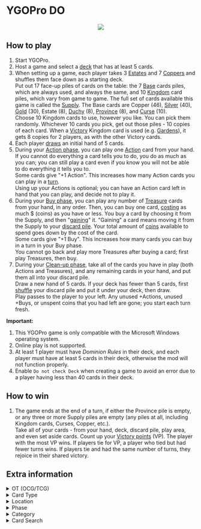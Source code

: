 # YGOPro DO

<p align="center">
	<img src="https://user-images.githubusercontent.com/18324297/87833012-8d00c700-c887-11ea-89e7-5d575adc2a2d.png">
</p>

## How to play
1. Start YGOPro.
2. Host a game and select a [deck](http://wiki.dominionstrategy.com/index.php/Deck) that has at least 5 cards.
3. When setting up a game, each player takes 3 [Estates](http://wiki.dominionstrategy.com/index.php/Estate) and 7 [Coppers](http://wiki.dominionstrategy.com/index.php/Copper) and shuffles them face down as a starting deck.<br>
Put out 17 face-up piles of cards on the table: the 7 [Base](http://wiki.dominionstrategy.com/index.php/Basic_cards) cards piles, which are always used, and always the same, and 10 [Kingdom](http://wiki.dominionstrategy.com/index.php/Kingdom) card piles, which vary from game to game. The full set of cards available this game is called the [Supply](http://wiki.dominionstrategy.com/index.php/Supply). The Base cards are Copper (46), [Silver](http://wiki.dominionstrategy.com/index.php/Silver) (40), [Gold](http://wiki.dominionstrategy.com/index.php/Gold) (30), Estate (8), [Duchy](http://wiki.dominionstrategy.com/index.php/Duchy) (8), [Province](http://wiki.dominionstrategy.com/index.php/Province) (8), and [Curse](http://wiki.dominionstrategy.com/index.php/Curse) (10).<br>
Choose 10 Kingdom cards to use, however you like. You can pick them randomly. Whichever 10 cards you pick, get out those piles - 10 copies of each card. When a [Victory](http://wiki.dominionstrategy.com/index.php/Victory_card) Kingdom card is used (e.g. [Gardens](http://wiki.dominionstrategy.com/index.php/Gardens)), it gets 8 copies for 2 players, as with the other Victory cards.
4. Each player [draws](http://wiki.dominionstrategy.com/index.php/Draw) an initial hand of 5 cards.
5. During your [Action phase](http://wiki.dominionstrategy.com/index.php/Gameplay#Action_phase), you can play one [Action](http://wiki.dominionstrategy.com/index.php/Action#Action_cards) card from your hand. If you cannot do everything a card tells you to do, you do as much as you can; you can still play a card even if you know you will not be able to do everything it tells you to.<br>
Some cards give "+1 Action". This increases how many Action cards you can play in a [turn](http://wiki.dominionstrategy.com/index.php/Turn).<br>
Using up your Actions is optional; you can have an Action card left in hand that you can play, and decide not to play it.
6. During your [Buy phase](http://wiki.dominionstrategy.com/index.php/Gameplay#Buy_phase), you can play any number of [Treasure](http://wiki.dominionstrategy.com/index.php/Treasure) cards from your hand, in any order. Then, you can buy one card, [costing](http://wiki.dominionstrategy.com/index.php/Cost) as much $ (coins) as you have or less. You buy a card by choosing it from the Supply, and then "[gaining](http://wiki.dominionstrategy.com/index.php/Gain)" it. "Gaining" a card means moving it from the Supply to your [discard pile](http://wiki.dominionstrategy.com/index.php/Discard). Your total amount of [coins](http://wiki.dominionstrategy.com/index.php/Coin) available to spend goes down by the cost of the card.<br>
Some cards give "+1 Buy". This increases how many cards you can buy in a turn in your Buy phase.<br>
You cannot go back and play more Treasures after buying a card; first play Treasures, then buy.
7. During your [Clean-up phase](http://wiki.dominionstrategy.com/index.php/Gameplay#Clean-up_phase), take all of the cards you have in play (both Actions and Treasures), and any remaining cards in your hand, and put them all into your discard pile.<br>
Draw a new hand of 5 cards. If your deck has fewer than 5 cards, first [shuffle](http://wiki.dominionstrategy.com/index.php/Shuffle) your discard pile and put it under your deck, then draw.<br>
Play passes to the player to your left. Any unused +Actions, unused +Buys, or unspent coins that you had left are gone; you start each turn fresh.

**Important:**
1. This YGOPro game is only compatible with the Microsoft Windows operating system.
2. Online play is not supported.
3. At least 1 player must have _Dominion Rules_ in their deck, and each player must have at least 5 cards in their deck, otherwise the mod will not function properly.
4. Enable `Do not check Deck` when creating a game to avoid an error due to a player having less than 40 cards in their deck.

## How to win
1. The game ends at the end of a turn, if either the Province pile is empty, or any three or more Supply piles are empty (any piles at all, including Kingdom cards, Curses, Copper, etc.).<br>
Take all of your cards - from your hand, deck, discard pile, play area, and even set aside cards. Count up your [Victory points](http://wiki.dominionstrategy.com/index.php/Victory_point) (VP). The player with the most VP wins. If players tie for VP, a player who tied but had fewer turns wins. If players tie and had the same number of turns, they rejoice in their shared victory.

## Extra information
<details>
<summary>OT (OCG/TCG)</summary>

- `0x1	OCG` = OCG only card
- `0x2	TCG` = TCG only card
- `0x3	OCG+TCG` = OCG + TCG card
- `0x4	Anime/Custom` = Unofficial card
</details>
<details>
<summary>Card Type</summary>

- `0x3	Monster+Spell` = Action
- `0x5	Monster+Trap` = Treasure
- `0x21	Monster+Effect` = Victory
- `0x81	Monster+Ritual` = Curse
- `0x100	Trap Monster` = [Attack](http://wiki.dominionstrategy.com/index.php/Attack)
- `0x200	Spirit` = [Reaction](http://wiki.dominionstrategy.com/index.php/Reaction)
- `0x400	Union` = [Duration](http://wiki.dominionstrategy.com/index.php/Duration)
	- `Level` = Cost
</details>
<details>
<summary>Location</summary>

- `0x4	Monster Zone` = P1 Sequence 0～4: Top half Kingdom cards (Supply) + P2 Sequence 0～2: Victory cards (Base) + Sequence 5～6: [Events](http://wiki.dominionstrategy.com/index.php/Event)
- `0x8	Spell & Trap Zone` = P1 Sequence 0～4: Bottom half Kingdom cards (Supply) + P2 Sequence 0～2: Treasure cards (Base) + P2 Sequence 3: Curse cards (Base)
- `0x10	Graveyard` = Discard pile
- `0x20	Banished` = [Trash](http://wiki.dominionstrategy.com/index.php/Trash)
- `0x40	Extra Deck` = ～Reserved～
</details>
<details>
<summary>Phase</summary>

1. `PHASE_DRAW` = Action phase (A)
2. `PHASE_STANDBY` = Buy phase (B)
3. `PHASE_MAIN1` = Clean-up phase (C)
4. `PHASE_BATTLE` = ～Reserved～
5. `PHASE_MAIN2` = ～Reserved～
6. `PHASE_END` = ～Reserved～
</details>
<details>
<summary>Category</summary>

- `0x1	Destroy Spell/Trap` = ～Reserved～
- `0x2	Destroy Monster` = ～Reserved～
- `0x4	Banish Card` = Trash a card
- `0x8	Send to Graveyard` = ～Reserved～
- `0x10	Return to Hand` = Add a card to a player's hand
- `0x20	Return to Deck` = Add a card to a player's deck
- `0x40	Destroy Hand` = Discard a card from a player's hand
- `0x80	Destroy Deck` = Discard a card from a player's deck
- `0x100	Increase Draw` = Draw a card from the deck
- `0x200	Search Deck` = ～Reserved～
- `0x400	GY to Hand/Field` = ～Reserved～
- `0x800	Change Battle Position` = ～Reserved～
- `0x1000	Get Control` = Gain a card
- `0x2000	Increase/Decrease ATK/DEF` = ～Reserved～
- `0x4000	Piercing` = ～Reserved～
- `0x8000	Attack Multiple Times` = +Action
- `0x10000	Limit Attack` = ～Reserved～
- `0x20000	Direct Attack` = ～Reserved～
- `0x40000	Special Summon` = ～Reserved～
- `0x80000	Token` = ～Reserved～
- `0x100000	Type-related` = ～Reserved～
- `0x200000	Attribute-related` = ～Reserved～
- `0x400000	Reduce LP` = -VP
- `0x800000	Increase LP` = +VP
- `0x1000000	Cannot Be Destroyed` = ～Reserved～
- `0x2000000	Cannot Be Targeted` = ～Reserved～
- `0x4000000	Counter` = +Buy
- `0x8000000	Gamble` = +Coin
- `0x10000000	Fusion` = ～Reserved～
- `0x20000000	Synchro` = ～Reserved～
- `0x40000000	Xyz` = ～Reserved～
- `0x80000000	Negate Effect` = ～Reserved～
</details>
<details>
<summary>Card Search</summary>

You can search for the following specific card information in YGOPro: (Note: Select `All` in the `Type` tab to be able to filter Victory, Curse, and Reaction cards.)
- Card Type: Use the `Type` tab
- Cost: Use the `Cost` tab
</details>
